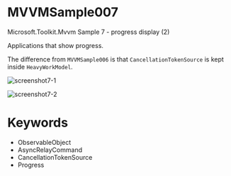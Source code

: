 # MVVMSample007
Microsoft.Toolkit.Mvvm Sample 7 - progress display (2)

Applications that show progress.

The difference from `MVVMSample006` is that `CancellationTokenSource` is kept inside `HeavyWorkModel`.

![screenshot7-1](https://user-images.githubusercontent.com/81235941/116968996-7fbaa900-acf0-11eb-961a-5445109457d8.png)

![screenshot7-2](https://user-images.githubusercontent.com/81235941/116969003-81846c80-acf0-11eb-9ede-5e6bcfa7ca77.png)

# Keywords

* ObservableObject
* AsyncRelayCommand
* CancellationTokenSource
* Progress
